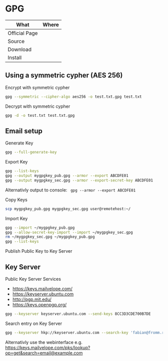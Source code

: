 # GPG

| What          | Where |
|---------------|-------|
| Official Page |       |
| Source        |       |
| Download      |       |
| Install       |       |

## Using a symmetric cypher (AES 256)

Encrypt with symmetric cypher

``` sh
gpg --symmetric --cipher-algo aes256 -o test.txt.gpg test.txt
```

Decrypt with symmetric cypher

``` sh
gpg -d -o test.txt test.txt.gpg
```

## Email setup

Generate Key

``` sh
gpg --full-generate-key
```

Export Key

``` sh
gpg --list-keys
gpg --output mygpgkey_pub.gpg --armor --export ABCDFE01
gpg --output mygpgkey_sec.gpg --armor --export-secret-key ABCDFE01
```

Alternativly output to console: ``` gpg --armor --export ABCDFE01```

Copy Keys

``` sh
scp mygpgkey_pub.gpg mygpgkey_sec.gpg user@remotehost:~/
```

Import Key

``` sh
gpg --import ~/mygpgkey_pub.gpg
gpg --allow-secret-key-import --import ~/mygpgkey_sec.gpg
rm ~/mygpgkey_sec.gpg ~/mygpgkey_pub.gpg
gpg --list-keys
```

Publish Public Key to Key Server

## Key Server

Public Key Server Services

- <https://keys.mailvelope.com/>
- <https://keyserver.ubuntu.com>
- <http://pgp.mit.edu/>
- <https://keys.openpgp.org/>

``` sh
gpg --keyserver keyserver.ubuntu.com --send-keys 8CC3D3CDE700B7DE
```

Search entry on Key Server

``` sh
gpg --keyserver hkp://keyserver.ubuntu.com --search-key 'fabian@fromm.rocks'
```

Alternativly use the webinterface e.g. <https://keys.mailvelope.com/pks/lookup?op=get&search=email@example.com>

